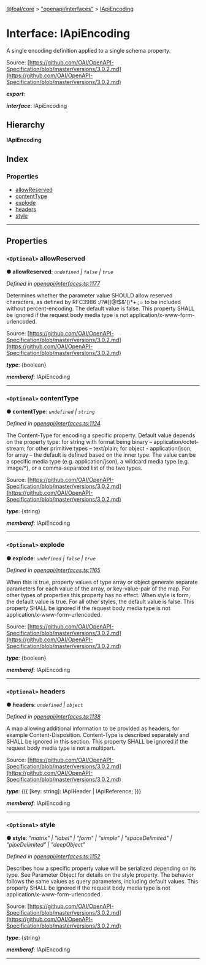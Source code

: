[@foal/core](../README.md) > ["openapi/interfaces"](../modules/_openapi_interfaces_.md) > [IApiEncoding](../interfaces/_openapi_interfaces_.iapiencoding.md)

# Interface: IApiEncoding

A single encoding definition applied to a single schema property.

Source: [https://github.com/OAI/OpenAPI-Specification/blob/master/versions/3.0.2.md](https://github.com/OAI/OpenAPI-Specification/blob/master/versions/3.0.2.md)

*__export__*: 

*__interface__*: IApiEncoding

## Hierarchy

**IApiEncoding**

## Index

### Properties

* [allowReserved](_openapi_interfaces_.iapiencoding.md#allowreserved)
* [contentType](_openapi_interfaces_.iapiencoding.md#contenttype)
* [explode](_openapi_interfaces_.iapiencoding.md#explode)
* [headers](_openapi_interfaces_.iapiencoding.md#headers)
* [style](_openapi_interfaces_.iapiencoding.md#style)

---

## Properties

<a id="allowreserved"></a>

### `<Optional>` allowReserved

**● allowReserved**: *`undefined` \| `false` \| `true`*

*Defined in [openapi/interfaces.ts:1177](https://github.com/FoalTS/foal/blob/aac11366/packages/core/src/openapi/interfaces.ts#L1177)*

Determines whether the parameter value SHOULD allow reserved characters, as defined by RFC3986 :/?#\[\]@!$&'()\*+,;= to be included without percent-encoding. The default value is false. This property SHALL be ignored if the request body media type is not application/x-www-form-urlencoded.

Source: [https://github.com/OAI/OpenAPI-Specification/blob/master/versions/3.0.2.md](https://github.com/OAI/OpenAPI-Specification/blob/master/versions/3.0.2.md)

*__type__*: {boolean}

*__memberof__*: IApiEncoding

___
<a id="contenttype"></a>

### `<Optional>` contentType

**● contentType**: *`undefined` \| `string`*

*Defined in [openapi/interfaces.ts:1124](https://github.com/FoalTS/foal/blob/aac11366/packages/core/src/openapi/interfaces.ts#L1124)*

The Content-Type for encoding a specific property. Default value depends on the property type: for string with format being binary – application/octet-stream; for other primitive types – text/plain; for object - application/json; for array – the default is defined based on the inner type. The value can be a specific media type (e.g. application/json), a wildcard media type (e.g. image/\*), or a comma-separated list of the two types.

Source: [https://github.com/OAI/OpenAPI-Specification/blob/master/versions/3.0.2.md](https://github.com/OAI/OpenAPI-Specification/blob/master/versions/3.0.2.md)

*__type__*: {string}

*__memberof__*: IApiEncoding

___
<a id="explode"></a>

### `<Optional>` explode

**● explode**: *`undefined` \| `false` \| `true`*

*Defined in [openapi/interfaces.ts:1165](https://github.com/FoalTS/foal/blob/aac11366/packages/core/src/openapi/interfaces.ts#L1165)*

When this is true, property values of type array or object generate separate parameters for each value of the array, or key-value-pair of the map. For other types of properties this property has no effect. When style is form, the default value is true. For all other styles, the default value is false. This property SHALL be ignored if the request body media type is not application/x-www-form-urlencoded.

Source: [https://github.com/OAI/OpenAPI-Specification/blob/master/versions/3.0.2.md](https://github.com/OAI/OpenAPI-Specification/blob/master/versions/3.0.2.md)

*__type__*: {boolean}

*__memberof__*: IApiEncoding

___
<a id="headers"></a>

### `<Optional>` headers

**● headers**: *`undefined` \| `object`*

*Defined in [openapi/interfaces.ts:1138](https://github.com/FoalTS/foal/blob/aac11366/packages/core/src/openapi/interfaces.ts#L1138)*

A map allowing additional information to be provided as headers, for example Content-Disposition. Content-Type is described separately and SHALL be ignored in this section. This property SHALL be ignored if the request body media type is not a multipart.

Source: [https://github.com/OAI/OpenAPI-Specification/blob/master/versions/3.0.2.md](https://github.com/OAI/OpenAPI-Specification/blob/master/versions/3.0.2.md)

*__type__*: {({ \[key: string\]: IApiHeader \| IApiReference; })}

*__memberof__*: IApiEncoding

___
<a id="style"></a>

### `<Optional>` style

**● style**: *"matrix" \| "label" \| "form" \| "simple" \| "spaceDelimited" \| "pipeDelimited" \| "deepObject"*

*Defined in [openapi/interfaces.ts:1152](https://github.com/FoalTS/foal/blob/aac11366/packages/core/src/openapi/interfaces.ts#L1152)*

Describes how a specific property value will be serialized depending on its type. See Parameter Object for details on the style property. The behavior follows the same values as query parameters, including default values. This property SHALL be ignored if the request body media type is not application/x-www-form-urlencoded.

Source: [https://github.com/OAI/OpenAPI-Specification/blob/master/versions/3.0.2.md](https://github.com/OAI/OpenAPI-Specification/blob/master/versions/3.0.2.md)

*__type__*: {string}

*__memberof__*: IApiEncoding

___

